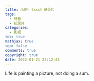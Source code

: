 ```yaml
---
title: 示例-《xxx》纪录片
tags:
  - 待看
  - 纪录片
categories:
  - 影视
toc: true
mathjax: true
top: false
comments: true
copyright: true
date: 2022-01-21 23:12:43
---
```


Life is painting a picture, not doing a sum. 
